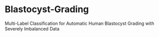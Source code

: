 # Blastocyst-Grading
Multi-Label Classification for Automatic Human Blastocyst Grading with Severely Imbalanced Data
